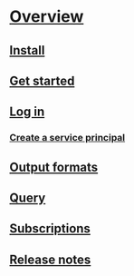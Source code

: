 # [Overview](index.md)
## [Install](install-azure-ps.md)
## [Get started](get-started-with-azure-ps.md)
## [Log in](authenticate-azure-ps.md)
### [Create a service principal](create-an-azure-service-principal-azure-ps.md)
## [Output formats](format-output-azure-ps.md)
## [Query](query-azure-ps.md)
## [Subscriptions](manage-azure-subscriptions-azure-ps.md)
## [Release notes](release-notes-azure-ps.md)